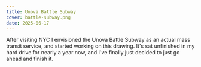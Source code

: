 ```yaml
---
title: Unova Battle Subway
cover: battle-subway.png
date: 2025-06-17
---
```

After visiting NYC I envisioned the Unova Battle Subway as an actual mass transit service, and started working on this drawing. It's sat unfinished in my hard drive for nearly a year now, and I've finally just decided to just go ahead and finish it.